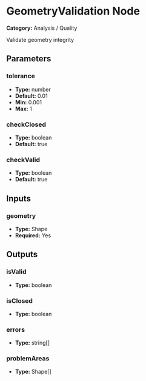 
# GeometryValidation Node

**Category:** Analysis / Quality

Validate geometry integrity

## Parameters


### tolerance
- **Type:** number
- **Default:** 0.01
- **Min:** 0.001
- **Max:** 1



### checkClosed
- **Type:** boolean
- **Default:** true





### checkValid
- **Type:** boolean
- **Default:** true





## Inputs


### geometry
- **Type:** Shape
- **Required:** Yes



## Outputs


### isValid
- **Type:** boolean



### isClosed
- **Type:** boolean



### errors
- **Type:** string[]



### problemAreas
- **Type:** Shape[]




